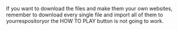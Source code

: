If you want to download the files and make them your own websites, remember to 
download every single file and import all of them to yourrespositoryor the HOW 
TO PLAY button is not going to work. 
